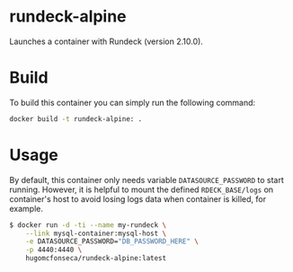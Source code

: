 # rundeck-alpine

Launches a container with Rundeck (version 2.10.0).

# Build

To build this container you can simply run the following command:

```sh
docker build -t rundeck-alpine: .
```

# Usage

By default, this container only needs variable `DATASOURCE_PASSWORD` to start running. However, it is helpful to mount the defined `RDECK_BASE/logs` on container's host to avoid losing logs data when container is killed, for example.

```sh
$ docker run -d -ti --name my-rundeck \
    --link mysql-container:mysql-host \
    -e DATASOURCE_PASSWORD="DB_PASSWORD_HERE" \
    -p 4440:4440 \
    hugomcfonseca/rundeck-alpine:latest
```
